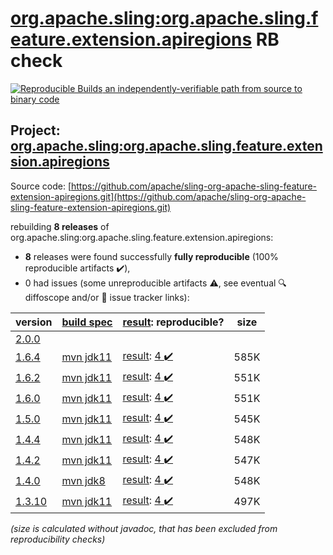 [org.apache.sling:org.apache.sling.feature.extension.apiregions](https://search.maven.org/artifact/org.apache.sling/org.apache.sling.feature.extension.apiregions/) RB check
=======

[![Reproducible Builds](https://reproducible-builds.org/images/logos/rb.svg) an independently-verifiable path from source to binary code](https://reproducible-builds.org/)

## Project: [org.apache.sling:org.apache.sling.feature.extension.apiregions](https://search.maven.org/artifact/org.apache.sling/org.apache.sling.feature.extension.apiregions/)

Source code: [https://github.com/apache/sling-org-apache-sling-feature-extension-apiregions.git](https://github.com/apache/sling-org-apache-sling-feature-extension-apiregions.git)

rebuilding **8 releases** of org.apache.sling:org.apache.sling.feature.extension.apiregions:
- **8** releases were found successfully **fully reproducible** (100% reproducible artifacts :heavy_check_mark:),
- 0 had issues (some unreproducible artifacts :warning:, see eventual :mag: diffoscope and/or :memo: issue tracker links):

| version | [build spec](/BUILDSPEC.md) | [result](https://reproducible-builds.org/docs/jvm/): reproducible? | size |
| -- | --------- | ------ | -- |
| [2.0.0](https://search.maven.org/artifact/org.apache.sling/org.apache.sling.feature.extension.apiregions/2.0.0/pom) | | | |
| [1.6.4](https://search.maven.org/artifact/org.apache.sling/org.apache.sling.feature.extension.apiregions/1.6.4/pom) | [mvn jdk11](org.apache.sling.feature.extension.apiregions-1.6.4.buildspec) | [result](org.apache.sling.feature.extension.apiregions-1.6.4.buildinfo): [4 :heavy_check_mark: ](org.apache.sling.feature.extension.apiregions-1.6.4.buildcompare) | 585K |
| [1.6.2](https://search.maven.org/artifact/org.apache.sling/org.apache.sling.feature.extension.apiregions/1.6.2/pom) | [mvn jdk11](org.apache.sling.feature.extension.apiregions-1.6.2.buildspec) | [result](org.apache.sling.feature.extension.apiregions-1.6.2.buildinfo): [4 :heavy_check_mark: ](org.apache.sling.feature.extension.apiregions-1.6.2.buildcompare) | 551K |
| [1.6.0](https://search.maven.org/artifact/org.apache.sling/org.apache.sling.feature.extension.apiregions/1.6.0/pom) | [mvn jdk11](org.apache.sling.feature.extension.apiregions-1.6.0.buildspec) | [result](org.apache.sling.feature.extension.apiregions-1.6.0.buildinfo): [4 :heavy_check_mark: ](org.apache.sling.feature.extension.apiregions-1.6.0.buildcompare) | 551K |
| [1.5.0](https://search.maven.org/artifact/org.apache.sling/org.apache.sling.feature.extension.apiregions/1.5.0/pom) | [mvn jdk11](org.apache.sling.feature.extension.apiregions-1.5.0.buildspec) | [result](org.apache.sling.feature.extension.apiregions-1.5.0.buildinfo): [4 :heavy_check_mark: ](org.apache.sling.feature.extension.apiregions-1.5.0.buildcompare) | 545K |
| [1.4.4](https://search.maven.org/artifact/org.apache.sling/org.apache.sling.feature.extension.apiregions/1.4.4/pom) | [mvn jdk11](org.apache.sling.feature.extension.apiregions-1.4.4.buildspec) | [result](org.apache.sling.feature.extension.apiregions-1.4.4.buildinfo): [4 :heavy_check_mark: ](org.apache.sling.feature.extension.apiregions-1.4.4.buildcompare) | 548K |
| [1.4.2](https://search.maven.org/artifact/org.apache.sling/org.apache.sling.feature.extension.apiregions/1.4.2/pom) | [mvn jdk11](org.apache.sling.feature.extension.apiregions-1.4.2.buildspec) | [result](org.apache.sling.feature.extension.apiregions-1.4.2.buildinfo): [4 :heavy_check_mark: ](org.apache.sling.feature.extension.apiregions-1.4.2.buildcompare) | 547K |
| [1.4.0](https://search.maven.org/artifact/org.apache.sling/org.apache.sling.feature.extension.apiregions/1.4.0/pom) | [mvn jdk8](org.apache.sling.feature.extension.apiregions-1.4.0.buildspec) | [result](org.apache.sling.feature.extension.apiregions-1.4.0.buildinfo): [4 :heavy_check_mark: ](org.apache.sling.feature.extension.apiregions-1.4.0.buildcompare) | 548K |
| [1.3.10](https://search.maven.org/artifact/org.apache.sling/org.apache.sling.feature.extension.apiregions/1.3.10/pom) | [mvn jdk11](org.apache.sling.feature.extension.apiregions-1.3.10.buildspec) | [result](org.apache.sling.feature.extension.apiregions-1.3.10.buildinfo): [4 :heavy_check_mark: ](org.apache.sling.feature.extension.apiregions-1.3.10.buildcompare) | 497K |

<i>(size is calculated without javadoc, that has been excluded from reproducibility checks)</i>
